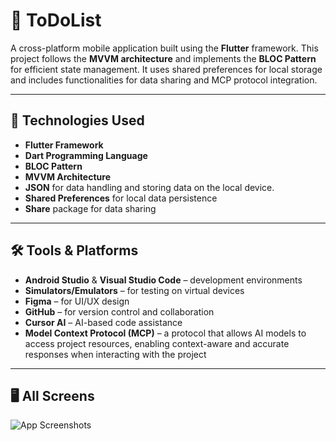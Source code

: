 # 📱 ToDoList

A cross-platform mobile application built using the **Flutter** framework. This project follows the **MVVM architecture** and implements the **BLOC Pattern** for efficient state management. It uses shared preferences for local storage and includes functionalities for data sharing and MCP protocol integration.

---

## 🚀 Technologies Used

- **Flutter Framework**
- **Dart Programming Language**
- **BLOC Pattern**
- **MVVM Architecture**
- **JSON** for data handling and storing data on the local device.
- **Shared Preferences** for local data persistence
- **Share** package for data sharing

---

## 🛠️ Tools & Platforms

- **Android Studio** & **Visual Studio Code** – development environments
- **Simulators/Emulators** – for testing on virtual devices
- **Figma** – for UI/UX design
- **GitHub** – for version control and collaboration
- **Cursor AI** – AI-based code assistance
- **Model Context Protocol (MCP)** – a protocol that allows AI models to access project resources, enabling context-aware and accurate responses when interacting with the project


---
## 🖥️ All Screens

![App Screenshots](https://github.com/bdung/to_do_list/assets/74477811/0959fed9-480d-40a2-bf6b-11b6a33b0b1a)
